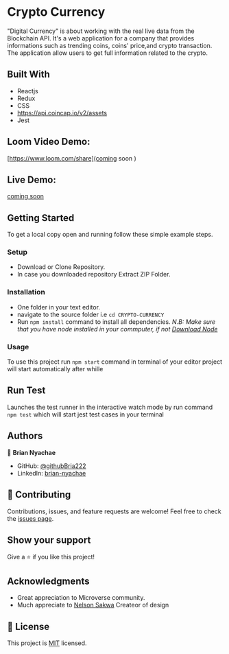 # Crypto  Currency
"Digital Currency" is about working with the real live data from the Blockchain API. It's a web application for a company that provides informations such as trending coins, coins' price,and crypto transaction. The application allow users to get full information related to the crypto.



## Built With
- Reactjs
- Redux
- CSS
- https://api.coincap.io/v2/assets
- Jest

## Loom Video Demo:
[https://www.loom.com/share](coming soon )


## Live Demo:
[coming soon](#)

## Getting Started
To get a local copy open and running follow these simple example steps.
### Setup
- Download or Clone Repository.
- In case you downloaded repository Extract ZIP Folder.
### Installation
- One folder in your text editor.
- navigate to the source folder i.e `cd CRYPTO-CURRENCY`
- Run `npm install` command to install all dependencies.
*N.B: Make sure that you have node installed in your commputer, if not [Download Node](https://nodejs.org/en/)*
### Usage
To use this project run `npm start` command in terminal of your editor project will start automatically after whille
## Run Test
Launches the test runner in the interactive watch mode by run command `npm test` which will start jest test cases in your terminal
## Authors
:bust_in_silhouette: **Brian Nyachae**
- GitHub: [@githubBria222](https://github.com/Bria222)
- LinkedIn: [brian-nyachae](https://www.linkedin.com/in/brian-nyachae)

## :handshake: Contributing
Contributions, issues, and feature requests are welcome!
Feel free to check the [issues page](../../issues/).
## Show your support
Give a :star:️ if you like this project!
## Acknowledgments
-   Great appreciation to Microverse community.
-   Much appreciate to [ Nelson Sakwa](https://www.behance.net/sakwadesignstudio) Createor of design
## :memo: License
This project is [MIT](https://github.com/git/git-scm.com/blob/main/MIT-LICENSE.txt) licensed.
